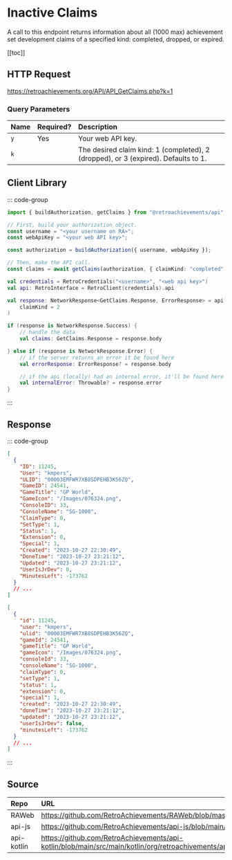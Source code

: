 <script setup>
import SampleRequest from '../components/SampleRequest.vue';
</script>

# Inactive Claims

A call to this endpoint returns information about all (1000 max) achievement set development claims of a specified kind: completed, dropped, or expired.

[[toc]]

## HTTP Request

<SampleRequest httpVerb="GET">https://retroachievements.org/API/API_GetClaims.php?k=1</SampleRequest>

### Query Parameters

| Name | Required? | Description                                                                        |
| :--- | :-------- | :--------------------------------------------------------------------------------- |
| `y`  | Yes       | Your web API key.                                                                  |
| `k`  |           | The desired claim kind: 1 (completed), 2 (dropped), or 3 (expired). Defaults to 1. |

## Client Library

::: code-group

```ts [NodeJS]
import { buildAuthorization, getClaims } from "@retroachievements/api";

// First, build your authorization object.
const username = "<your username on RA>";
const webApiKey = "<your web API key>";

const authorization = buildAuthorization({ username, webApiKey });

// Then, make the API call.
const claims = await getClaims(authorization, { claimKind: "completed" });
```

```kotlin [Kotlin]
val credentials = RetroCredentials("<username>", "<web api key>")
val api: RetroInterface = RetroClient(credentials).api

val response: NetworkResponse<GetClaims.Response, ErrorResponse> = api.getClaims(
    claimKind = 2
)

if (response is NetworkResponse.Success) {
    // handle the data
    val claims: GetClaims.Response = response.body

} else if (response is NetworkResponse.Error) {
    // if the server returns an error it be found here
    val errorResponse: ErrorResponse? = response.body

    // if the api (locally) had an internal error, it'll be found here
    val internalError: Throwable? = response.error
}
```

:::

## Response

::: code-group

```json [HTTP Response]
[
  {
    "ID": 11245,
    "User": "kmpers",
    "ULID": "00003EMFWR7XB8SDPEHB3K56ZQ",
    "GameID": 24541,
    "GameTitle": "GP World",
    "GameIcon": "/Images/076324.png",
    "ConsoleID": 33,
    "ConsoleName": "SG-1000",
    "ClaimType": 0,
    "SetType": 1,
    "Status": 1,
    "Extension": 0,
    "Special": 1,
    "Created": "2023-10-27 22:30:49",
    "DoneTime": "2023-10-27 23:21:12",
    "Updated": "2023-10-27 23:21:12",
    "UserIsJrDev": 0,
    "MinutesLeft": -173762
  }
  // ...
]
```

```json [NodeJS]
[
  {
    "id": 11245,
    "user": "kmpers",
    "ulid": "00003EMFWR7XB8SDPEHB3K56ZQ",
    "gameId": 24541,
    "gameTitle": "GP World",
    "gameIcon": "/Images/076324.png",
    "consoleId": 33,
    "consoleName": "SG-1000",
    "claimType": 0,
    "setType": 1,
    "status": 1,
    "extension": 0,
    "special": 1,
    "created": "2023-10-27 22:30:49",
    "doneTime": "2023-10-27 23:21:12",
    "updated": "2023-10-27 23:21:12",
    "userIsJrDev": false,
    "minutesLeft": -173762
  }
  // ...
]
```

:::

## Source

| Repo       | URL                                                                                                                  |
| :--------- | :------------------------------------------------------------------------------------------------------------------- |
| RAWeb      | https://github.com/RetroAchievements/RAWeb/blob/master/public/API/API_GetClaims.php                                  |
| api-js     | https://github.com/RetroAchievements/api-js/blob/main/src/feed/getClaims.ts                                          |
| api-kotlin | https://github.com/RetroAchievements/api-kotlin/blob/main/src/main/kotlin/org/retroachivements/api/RetroInterface.kt |
